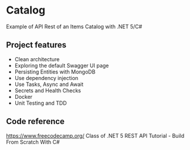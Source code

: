 # Catalog

Example of API Rest of an Items Catalog with .NET 5/C#

## Project features

- Clean architecture
- Exploring the default Swagger UI page
- Persisting Entities with MongoDB
- Use dependency injection
- Use Tasks, Async and Await
- Secrets and Health Checks
- Docker
- Unit Testing and TDD

## Code reference

https://www.freecodecamp.org/
Class of .NET 5 REST API Tutorial - Build From Scratch With C#
